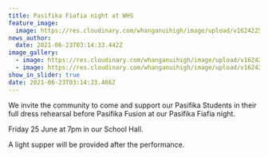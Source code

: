 ```yaml
---
title: Pasifika Fiafia night at WHS
feature_image:
  image: https://res.cloudinary.com/whanganuihigh/image/upload/v1624225266/Events/Pasifika_Fiafia_Night_1.png
news_author:
  date: 2021-06-23T03:14:33.442Z
image_gallery:
  - image: https://res.cloudinary.com/whanganuihigh/image/upload/v1624225267/Events/Pasifika_Fiafia_Night_2.png
  - image: https://res.cloudinary.com/whanganuihigh/image/upload/v1624225266/Events/Pasifika_Fiafia_Night_3.png
show_in_slider: true
date: 2021-06-23T03:14:33.466Z
---
```

We invite the community to come and support our Pasifika Students in their full dress rehearsal before Pasifika Fusion at our Pasifika Fiafia night. 

Friday 25 June at 7pm in our School Hall.  

A light supper will be provided after the performance.